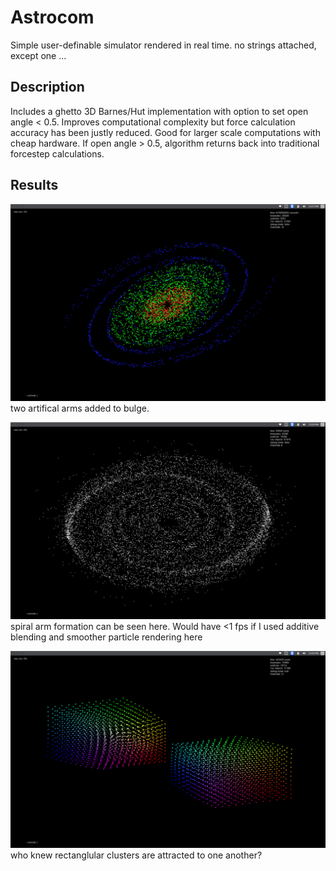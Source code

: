 # Astrocom
Simple user-definable simulator rendered in real time. no strings attached, except one ...
## Description
Includes a ghetto 3D Barnes/Hut implementation with option to set open angle < 0.5. Improves computational complexity but force calculation accuracy has been justly reduced. Good for larger scale computations with cheap hardware. If open angle > 0.5, algorithm returns back into traditional forcestep calculations.
## Results

![alt text](https://github.com/alexshi0000/Astrocom/blob/master/github_nbody_pic%231.png "artifical spiral arms")
two artifical arms added to bulge.

![alt text](https://github.com/alexshi0000/Astrocom/blob/master/github_nbody_pic%232.png "15000 particle galaxy")
spiral arm formation can be seen here. Would have <1 fps if I used additive blending and smoother particle rendering here

![alt text](https://github.com/alexshi0000/Astrocom/blob/master/github_nbody_pic%233.png "rectangular gravity")
who knew rectanglular clusters are attracted to one another?

